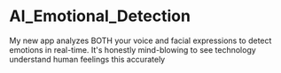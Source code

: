 # AI_Emotional_Detection
My new app analyzes BOTH your voice and facial expressions to detect emotions in real-time. It's honestly mind-blowing to see technology understand human feelings this accurately
